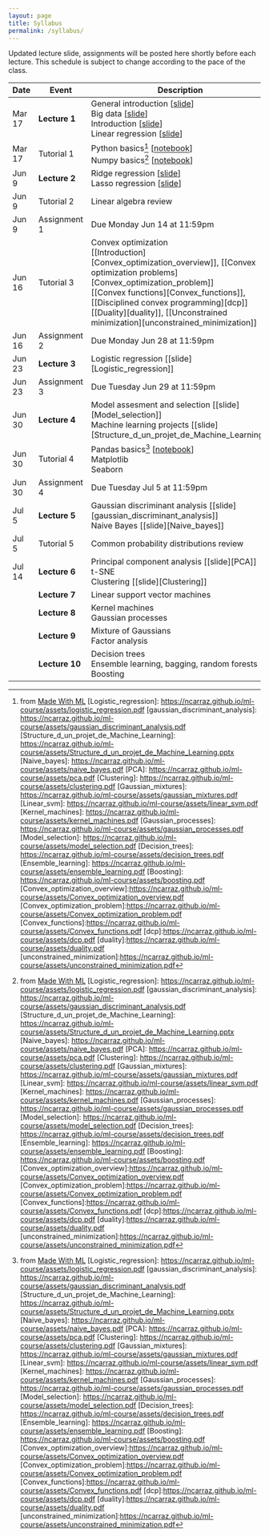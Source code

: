 ```yaml
---
layout: page
title: Syllabus
permalink: /syllabus/
---
```


Updated lecture slide, assignments will be posted here shortly before each lecture. This schedule is subject to change according to the pace of the class.

| Date        | Event      | Description |
| ----------- | ----------- | ----------- |
| Mar 17 | <strong><b>Lecture 1</b> </strong>      |  General introduction [[slide][Introduction_au_machine_learning]] <br/> Big data [[slide][BIG_Data]] <br/>Introduction [[slide][Introduction]] <br/> Linear regression [[slide][Linear_regression]] |
| Mar 17 | Tutorial 1      |  Python basics[^1]  [[notebook][02_Python]]  <br/> Numpy basics[^1]  [[notebook][03_NumPy]]|
|  Jun 9| <strong><b>Lecture 2 </b></strong>        |  Ridge regression [[slide][Ridge_regression]] <br/> Lasso regression [[slide][Lasso_regression]]|
| Jun 9| Tutorial 2      |  Linear algebra review |
| Jun 9| Assignment 1      |  Due Monday Jun 14 at 11:59pm |
| Jun 16| Tutorial 3      |  Convex optimization <br/> [[Introduction][Convex_optimization_overview]], [[Convex optimization problems][Convex_optimization_problem]] <br/> [[Convex functions][Convex_functions]],  [[Disciplined convex programming][dcp]] <br/>  [[Duality][duality]],  [[Unconstrained minimization][unconstrained_minimization]]|
| Jun 16| Assignment 2      |  Due Monday Jun 28 at 11:59pm |
|  Jun 23| <strong><b>Lecture 3 </b></strong>        |  Logistic regression [[slide][Logistic_regression]] 
| Jun 23| Assignment 3      |  Due Tuesday Jun 29 at 11:59pm |
|  Jun 30| <strong><b>Lecture 4 </b></strong>        |  Model assesment and selection [[slide][Model_selection]]  <br/> Machine learning projects [[slide][Structure_d_un_projet_de_Machine_Learning]] | 
| Jun 30| Tutorial 4      |  Pandas basics[^1]  [[notebook][Pandas]] <br/> Matplotlib <br/> Seaborn|
|  Jun 30| Assignment   4    | Due Tuesday Jul 5 at 11:59pm|
|  Jul 5| <strong><b>Lecture 5 </b></strong>        |  Gaussian discriminant analysis [[slide][gaussian_discriminant_analysis]] <br/> Naive Bayes [[slide][Naive_bayes]]| 
| Jul 5| Tutorial 5      |  Common probability distributions review|
|  Jul 14| <strong><b>Lecture 6 </b></strong>        |  Principal component analysis [[slide][PCA]] <br/> t-SNE  <br/> Clustering [[slide][Clustering]]| 
|  | <strong><b>Lecture 7 </b></strong>       |  Linear support vector machines <!---[[slide][Linear_svm]]-->| 
|  | <strong><b>Lecture 8 </b></strong>        |  Kernel machines <!---[[slide][Kernel_machines]]--><br/> Gaussian processes <!---[[slide][Gaussian_processes]] -->| 
|  | <strong><b>Lecture 9 </b></strong>        |  Mixture of Gaussians <!---[[slide][Gaussian_mixtures]]--> <br/> Factor analysis|
|  | <strong><b>Lecture 10 </b></strong>        |  Decision trees <!---[[slide][Decision_trees]]--> <br/> Ensemble learning, bagging, random forests<!--- [[slide][Ensemble_learning]] --> <br/> Boosting <!---[[slide][Boosting]]-->|


[Introduction_au_machine_learning]: https://ncarraz.github.io/ml-course/assets/Introduction_au_machine_learning.pptx
[BIG_Data]: https://ncarraz.github.io/ml-course/assets/BIG_Data.pptx
[Introduction]: https://ncarraz.github.io/ml-course/assets/ML_introduction.pdf
[Linear_regression]: https://ncarraz.github.io/ml-course/assets/Linear_regression.pdf
[02_Python]: https://colab.research.google.com/github/GokuMohandas/madewithml/blob/main/notebooks/02_Python.ipynb
[03_NumPy]: https://colab.research.google.com/github/GokuMohandas/madewithml/blob/main/notebooks/03_NumPy.ipynb
[Pandas]:https://madewithml.com/courses/basics/pandas/
[Ridge_regression]: https://ncarraz.github.io/ml-course/assets/ridge.pdf
[Lasso_regression]: https://ncarraz.github.io/ml-course/assets/lasso.pdf
[^1]: from [Made With ML](https://madewithml.com)
[Logistic_regression]: https://ncarraz.github.io/ml-course/assets/logistic_regression.pdf
[gaussian_discriminant_analysis]: https://ncarraz.github.io/ml-course/assets/gaussian_discriminant_analysis.pdf
[Structure_d_un_projet_de_Machine_Learning]: https://ncarraz.github.io/ml-course/assets/Structure_d_un_projet_de_Machine_Learning.pptx
[Naive_bayes]: https://ncarraz.github.io/ml-course/assets/naive_bayes.pdf
[PCA]: https://ncarraz.github.io/ml-course/assets/pca.pdf
[Clustering]: https://ncarraz.github.io/ml-course/assets/clustering.pdf
[Gaussian_mixtures]: https://ncarraz.github.io/ml-course/assets/gaussian_mixtures.pdf
[Linear_svm]: https://ncarraz.github.io/ml-course/assets/linear_svm.pdf
[Kernel_machines]: https://ncarraz.github.io/ml-course/assets/kernel_machines.pdf
[Gaussian_processes]: https://ncarraz.github.io/ml-course/assets/gaussian_processes.pdf
[Model_selection]: https://ncarraz.github.io/ml-course/assets/model_selection.pdf
[Decision_trees]: https://ncarraz.github.io/ml-course/assets/decision_trees.pdf
[Ensemble_learning]: https://ncarraz.github.io/ml-course/assets/ensemble_learning.pdf
[Boosting]: https://ncarraz.github.io/ml-course/assets/boosting.pdf
[Convex_optimization_overview]:https://ncarraz.github.io/ml-course/assets/Convex_optimization_overview.pdf
[Convex_optimization_problem]:https://ncarraz.github.io/ml-course/assets/Convex_optimization_problem.pdf
[Convex_functions]:https://ncarraz.github.io/ml-course/assets/Convex_functions.pdf
[dcp]:https://ncarraz.github.io/ml-course/assets/dcp.pdf
[duality]:https://ncarraz.github.io/ml-course/assets/duality.pdf
[unconstrained_minimization]:https://ncarraz.github.io/ml-course/assets/unconstrained_minimization.pdf
